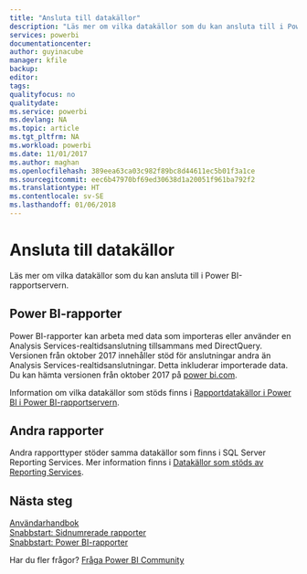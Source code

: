 ```yaml
---
title: "Ansluta till datakällor"
description: "Läs mer om vilka datakällor som du kan ansluta till i Power BI-rapportservern."
services: powerbi
documentationcenter: 
author: guyinacube
manager: kfile
backup: 
editor: 
tags: 
qualityfocus: no
qualitydate: 
ms.service: powerbi
ms.devlang: NA
ms.topic: article
ms.tgt_pltfrm: NA
ms.workload: powerbi
ms.date: 11/01/2017
ms.author: maghan
ms.openlocfilehash: 389eea63ca03c982f89bc8d44611ec5b01f3a1ce
ms.sourcegitcommit: eec6b47970bf69ed30638d1a20051f961ba792f2
ms.translationtype: HT
ms.contentlocale: sv-SE
ms.lasthandoff: 01/06/2018
---
```

# <a name="connecting-to-data-sources"></a>Ansluta till datakällor
Läs mer om vilka datakällor som du kan ansluta till i Power BI-rapportservern.

## <a name="power-bi-reports"></a>Power BI-rapporter
Power BI-rapporter kan arbeta med data som importeras eller använder en Analysis Services-realtidsanslutning tillsammans med DirectQuery. Versionen från oktober 2017 innehåller stöd för anslutningar andra än Analysis Services-realtidsanslutningar. Detta inkluderar importerade data. Du kan hämta versionen från oktober 2017 på [power bi.com](https://powerbi.microsoft.com/report-server/).

Information om vilka datakällor som stöds finns i [Rapportdatakällor i Power BI i Power BI-rapportservern](data-sources.md).

## <a name="other-reports"></a>Andra rapporter
Andra rapporttyper stöder samma datakällor som finns i SQL Server Reporting Services. Mer information finns i [Datakällor som stöds av Reporting Services](https://docs.microsoft.com/sql/reporting-services/report-data/data-sources-supported-by-reporting-services-ssrs).

## <a name="next-steps"></a>Nästa steg
[Användarhandbok](user-handbook-overview.md)  
[Snabbstart: Sidnumrerade rapporter](quickstart-create-paginated-report.md)  
[Snabbstart: Power BI-rapporter](quickstart-create-powerbi-report.md)

Har du fler frågor? [Fråga Power BI Community](https://community.powerbi.com/)

